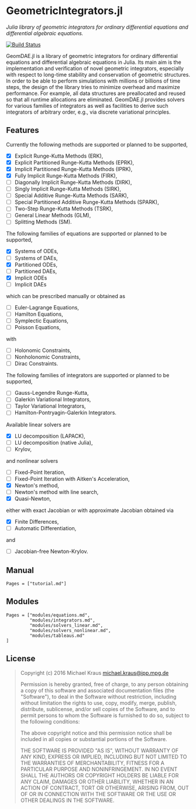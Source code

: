 
# GeometricIntegrators.jl

*Julia library of geometric integrators for ordinary differential equations and differential algebraic equations.*

[![Build Status](https://travis-ci.org/DDMGNI/GeometricIntegrators.jl.svg?branch=master)](https://travis-ci.org/DDMGNI/GeometricIntegrators.jl)

GeomDAE.jl is a library of geometric integrators for ordinary differential equations and differential algebraic equations in Julia. Its main aim is the implementation and verification of novel geometric integrators, especially with respect to long-time stability and conservation of geometric structures. In order to be able to perform simulations with millions or billions of time steps, the design of the library tries to minimize overhead and maximize performance. For example, all data structures are preallocated and reused so that all runtime allocations are eliminated. GeomDAE.jl provides solvers for various families of integrators as well as facilities to derive such integrators of arbitrary order, e.g., via discrete variational principles.

## Features

Currently the following methods are supported or planned to be supported,

- [x] Explicit Runge-Kutta Methods (ERK),
- [x] Explicit Partitioned Runge-Kutta Methods (EPRK),
- [x] Implicit Partitioned Runge-Kutta Methods (IPRK),
- [x] Fully Implicit Runge-Kutta Methods (FIRK),
- [ ] Diagonally Implicit Runge-Kutta Methods (DIRK),
- [ ] Singly Implicit Runge-Kutta Methods (SIRK),
- [ ] Special Additive Runge-Kutta Methods (SARK),
- [ ] Special Partitioned Additive Runge-Kutta Methods (SPARK),
- [ ] Two-Step Runge-Kutta Methods (TSRK),
- [ ] General Linear Methods (GLM),
- [ ] Splitting Methods (SM).

The following families of equations are supported or planned to be supported,

- [x] Systems of ODEs,
- [ ] Systems of DAEs,
- [x] Partitioned ODEs,
- [ ] Partitioned DAEs,
- [x] Implicit ODEs
- [ ] Implicit DAEs

which can be prescribed manually or obtained as

- [ ] Euler-Lagrange Equations,
- [ ] Hamilton Equations,
- [ ] Symplectic Equations,
- [ ] Poisson Equations,

with

- [ ] Holonomic Constraints,
- [ ] Nonholonomic Constraints,
- [ ] Dirac Constraints.

The following families of integrators are supported or planned to be supported,

- [ ] Gauss-Legendre Runge-Kutta,
- [ ] Galerkin Variational Integrators,
- [ ] Taylor Variational Integrators,
- [ ] Hamilton-Pontryagin-Galerkin Integrators.

Available linear solvers are

- [x] LU decomposition (LAPACK),
- [ ] LU decomposition (native Julia),
- [ ] Krylov,

and nonlinear solvers

- [ ] Fixed-Point Iteration,
- [ ] Fixed-Point Iteration with Aitken's Acceleration,
- [x] Newton's method,
- [ ] Newton's method with line search,
- [x] Quasi-Newton,

either with exact Jacobian or with approximate Jacobian obtained via

- [x] Finite Differences,
- [ ] Automatic Differentiation,

and

- [ ] Jacobian-free Newton-Krylov.


## Manual

```@contents
Pages = ["tutorial.md"]
```


## Modules

```@contents
Pages = ["modules/equations.md",
         "modules/integrators.md",
         "modules/solvers_linear.md",
         "modules/solvers_nonlinear.md",
         "modules/tableaus.md"
]
```


## License

> Copyright (c) 2016 Michael Kraus <michael.kraus@ipp.mpg.de>
>
> Permission is hereby granted, free of charge, to any person obtaining a copy
> of this software and associated documentation files (the "Software"), to deal
> in the Software without restriction, including without limitation the rights
> to use, copy, modify, merge, publish, distribute, sublicense, and/or sell
> copies of the Software, and to permit persons to whom the Software is
> furnished to do so, subject to the following conditions:
>
> The above copyright notice and this permission notice shall be included in all
> copies or substantial portions of the Software.
>
> THE SOFTWARE IS PROVIDED "AS IS", WITHOUT WARRANTY OF ANY KIND, EXPRESS OR
> IMPLIED, INCLUDING BUT NOT LIMITED TO THE WARRANTIES OF MERCHANTABILITY,
> FITNESS FOR A PARTICULAR PURPOSE AND NONINFRINGEMENT. IN NO EVENT SHALL THE
> AUTHORS OR COPYRIGHT HOLDERS BE LIABLE FOR ANY CLAIM, DAMAGES OR OTHER
> LIABILITY, WHETHER IN AN ACTION OF CONTRACT, TORT OR OTHERWISE, ARISING FROM,
> OUT OF OR IN CONNECTION WITH THE SOFTWARE OR THE USE OR OTHER DEALINGS IN THE
> SOFTWARE.
